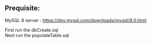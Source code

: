 <h2>Prequisite:</h2>
MySQL 8 server : <a href="https://dev.mysql.com/downloads/mysql/8.0.html">https://dev.mysql.com/downloads/mysql/8.0.html</a>
<br />

First run the dbCreate.sql <br />
Next run the populateTable.sql
